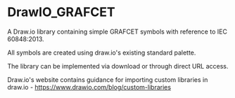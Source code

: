 # DrawIO_GRAFCET
A Draw.io library containing simple GRAFCET symbols with reference to IEC 60848:2013.

All symbols are created using draw.io's existing standard palette.

The library can be implemented via download or through direct URL access.

Draw.io's website contains guidance for importing custom libraries in draw.io - https://www.drawio.com/blog/custom-libraries
